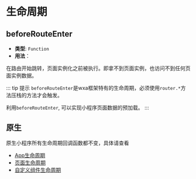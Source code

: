 # 生命周期

## beforeRouteEnter
- **类型**: `Function`
- **用法**：

在路由开始跳转，页面实例化之前被执行。即拿不到页面实例，也访问不到任何页面实例数据。

::: tip 提示
`beforeRouteEnter`是wxa框架特有的生命周期，必须使用`router.*`方法压栈的方法才会触发。

利用`beforeRouteEnter`, 可以实现小程序页面数据的预加载。
:::

## 原生
原生小程序所有生命周期回调函数都不变，具体请查看
- [App生命周期](https://developers.weixin.qq.com/miniprogram/dev/framework/app-service/app.html)
- [页面生命周期](https://developers.weixin.qq.com/miniprogram/dev/framework/app-service/page.html#%E7%94%9F%E5%91%BD%E5%91%A8%E6%9C%9F%E5%9B%9E%E8%B0%83%E5%87%BD%E6%95%B0)
- [自定义组件生命周期](https://developers.weixin.qq.com/miniprogram/dev/framework/custom-component/component.html)
